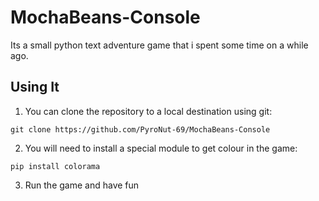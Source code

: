 # MochaBeans-Console
Its a small python text adventure game that i spent some time on a while ago.
## Using It
1. You can clone the repository to a local destination using git:

`git clone https://github.com/PyroNut-69/MochaBeans-Console`

2. You will need to install a special module to get colour in the game: 

`pip install colorama`

3. Run the game and have fun
